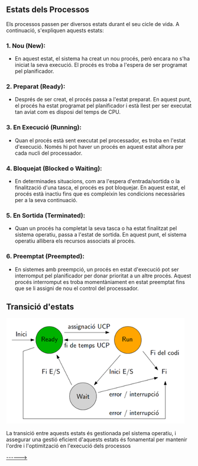 ## Estats dels Processos

Els processos passen per diversos estats durant el seu cicle de vida. A continuació, s'expliquen aquests estats:

### 1. **Nou (New):**
   - En aquest estat, el sistema ha creat un nou procés, però encara no s'ha iniciat la seva execució. El procés es troba a l'espera de ser programat pel planificador.

### 2. **Preparat (Ready):**
   - Després de ser creat, el procés passa a l'estat preparat. En aquest punt, el procés ha estat programat pel planificador i està llest per ser executat tan aviat com es disposi del temps de CPU.

### 3. **En Execució (Running):**
   - Quan el procés està sent executat pel processador, es troba en l'estat d'execució. Només hi pot haver un procés en aquest estat alhora per cada nucli del processador.

### 4. **Bloquejat (Blocked o Waiting):**
   - En determinades situacions, com ara l'espera d'entrada/sortida o la finalització d'una tasca, el procés es pot bloquejar. En aquest estat, el procés està inactiu fins que es compleixin les condicions necessàries per a la seva continuació.

### 5. **En Sortida (Terminated):**
   - Quan un procés ha completat la seva tasca o ha estat finalitzat pel sistema operatiu, passa a l'estat de sortida. En aquest punt, el sistema operatiu allibera els recursos associats al procés.

### 6. **Preemptat (Preempted):**
   - En sistemes amb preempció, un procés en estat d'execució pot ser interromput pel planificador per donar prioritat a un altre procés. Aquest procés interromput es troba momentàniament en estat preemptat fins que se li assigni de nou el control del processador.

## Transició d'estats
![Estats d'un Procés](Transicio.png)

La transició entre aquests estats és gestionada pel sistema operatiu, i assegurar una gestió eficient d'aquests estats és fonamental per mantenir l'ordre i l'optimització en l'execució dels processos

[------>](03_Components_de_la_gestio_de_processos.md)